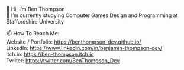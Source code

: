 👋 Hi, I’m Ben Thompson  
🌱 I’m currently studying Computer Games Design and Programming at Staffordshire University

📫 How To Reach Me:  
Website / Portfolio: https://benthompson-dev.github.io/  
LinkedIn: https://www.linkedin.com/in/benjamin-thompson-dev/  
itch.io: https://ben-thompson.itch.io  
Twiiter: https://twitter.com/BenThompson_Dev  

<!---
BenThompson-Dev/BenThompson-Dev is a ✨ special ✨ repository because its `README.md` (this file) appears on your GitHub profile.
You can click the Preview link to take a look at your changes.
--->
